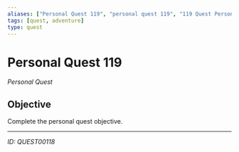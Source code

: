 ```yaml
---
aliases: ["Personal Quest 119", "personal quest 119", "119 Quest Personal"]
tags: [quest, adventure]
type: quest
---
```


# Personal Quest 119

*Personal Quest*

## Objective
Complete the personal quest objective.

---
*ID: QUEST00118*